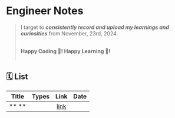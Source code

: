 # Engineer Notes

> I target to _**consistently record and upload my learnings and curiosities**_ from November, 23rd, 2024. <br/><br/>
> 
> **Happy Coding 💙! Happy Learning 🎈!**<br/><br/>

## 🗓 List

| Title | Types | Link | Date | 
| :-----------: | :------------: | :------------: | :------------: |
| ** ** | ``` ```| [link]()| |










